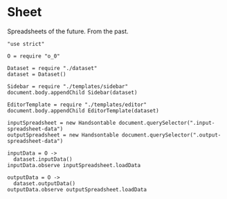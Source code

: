 Sheet
=====

Spreadsheets of the future. From the past.

    "use strict"

    O = require "o_0"

    Dataset = require "./dataset"
    dataset = Dataset()

    Sidebar = require "./templates/sidebar"
    document.body.appendChild Sidebar(dataset)

    EditorTemplate = require "./templates/editor"
    document.body.appendChild EditorTemplate(dataset)

    inputSpreadsheet = new Handsontable document.querySelector(".input-spreadsheet-data")
    outputSpreadsheet = new Handsontable document.querySelector(".output-spreadsheet-data")

    inputData = O ->
      dataset.inputData()
    inputData.observe inputSpreadsheet.loadData

    outputData = O ->
      dataset.outputData()
    outputData.observe outputSpreadsheet.loadData
